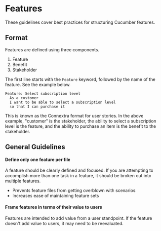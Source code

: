 # Features
These guidelines cover best practices for structuring Cucumber features.

## Format
Features are defined using three components.

1. Feature
2. Benefit
3. Stakeholder

The first line starts with the `Feature` keyword, followed by the name of the feature. See the example below.

    Feature: Select subscription level
      As a customer
      I want to be able to select a subscription level
      so that I can purchase it


This is known as the Connextra format for user stories. In the above example, "customer" is the stakeholder, the ability to select a subscription level is the feature, and the ability to purchase an item is the benefit to the stakeholder.

## General Guidelines
#### Define only one feature per file
A feature should be clearly defined and focused. If you are attempting to accomplish more than one task in a feature, it should be broken out into multiple features.

* Prevents feature files from getting overblown with scenarios
* Increases ease of maintaining feature sets

#### Frame features in terms of their value to users
Features are intended to add value from a user standpoint. If the feature doesn't add value to users, it may need to be reevaluated.
